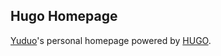 ## Hugo Homepage
[Yuduo](http://www.yuduowu.com/)'s personal homepage powered by [HUGO](https://gohugo.io/).
